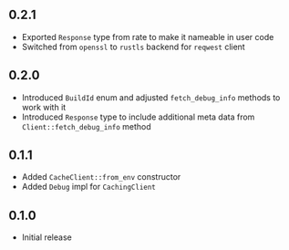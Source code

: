 0.2.1
-----
- Exported `Response` type from rate to make it nameable in user code
- Switched from `openssl` to `rustls` backend for `reqwest` client


0.2.0
-----
- Introduced `BuildId` enum and adjusted `fetch_debug_info` methods to
  work with it
- Introduced `Response` type to include additional meta data from
  `Client::fetch_debug_info` method


0.1.1
-----
- Added `CacheClient::from_env` constructor
- Added `Debug` impl for `CachingClient`


0.1.0
-----
- Initial release
